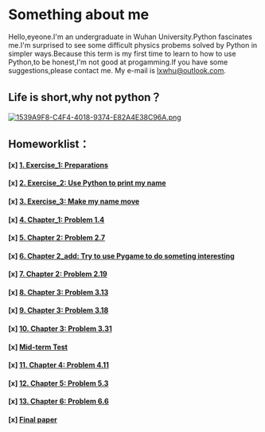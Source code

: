 # Something about me
   Hello,eyeone.I'm an undergraduate in Wuhan University.Python fascinates me.I'm surprised to see some difficult physics probems solved by Python in simpler ways.Because this term is my first time to learn to how to use Python,to be honest,I'm not good at progamming.If you have some suggestions,please contact me. My e-mail is lxwhu@outlook.com.
## Life is short,why not python？
[![1539A9F8-C4F4-4018-9374-E82A4E38C96A.png](https://i.loli.net/2017/09/17/59be01d964318.png)](https://i.loli.net/2017/09/17/59be01d964318.png)
## Homeworklist：
#### [x] [1. Exercise_1: Preparations](https://www.zybuluo.com/lumato/note/884484)
#### [x] [2. Exercise_2: Use Python to print my name](https://www.zybuluo.com/lumato/note/885006)
#### [x] [3. Exercise_3: Make my name move](https://www.zybuluo.com/lumato/note/893280)
#### [x] [4. Chapter_1: Problem 1.4](https://www.zybuluo.com/lumato/note/902949)
#### [x] [5. Chapter 2: Problem 2.7](https://www.zybuluo.com/lumato/note/913675)
#### [x] [6. Chapter 2_add: Try to use Pygame to do someting interesting](https://www.zybuluo.com/lumato/note/914421)
#### [x] [7. Chapter 2: Problem 2.19](https://www.zybuluo.com/lumato/note/921046)
#### [x] [8. Chapter 3: Problem 3.13](https://www.zybuluo.com/lumato/note/925020)
#### [x] [9. Chapter 3: Problem 3.18](https://www.zybuluo.com/lumato/note/938411)
#### [x] [10. Chapter 3: Problem 3.31](https://www.zybuluo.com/lumato/note/947051)
#### [x] [Mid-term Test](https://www.zybuluo.com/lumato/note/946439)
#### [x] [11. Chapter 4: Problem 4.11](https://www.zybuluo.com/lumato/note/970710)
#### [x] [12. Chapter 5: Problem 5.3](https://www.zybuluo.com/lumato/note/979279)
#### [x] [13. Chapter 6: Problem 6.6](https://www.zybuluo.com/lumato/note/979970)
#### [x] [Final paper]()
